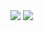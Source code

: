 <img src="https://capsule-render.vercel.app/api?type=wave&color=auto&height=300&section=header&text=Sugyeom%20render&fontSize=90" />
<img src="https://capsule-render.vercel.app/api?type=wave&color=auto&height=300&section=header&text=Sugyeom%20render&fontSize=90" />
